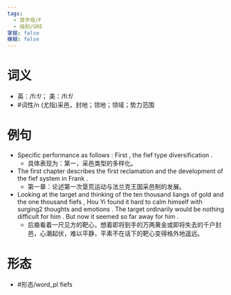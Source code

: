 ```yaml
---
tags:
  - 首字母/F
  - 级别/GRE
掌握: false
模糊: false
---
```

# 词义
- 英：/fiːf/； 美：/fiːf/
- #词性/n  (尤指)采邑，封地；领地；领域；势力范围
# 例句
- Specific performance as follows : First , the fief type diversification .
	- 具体表现为：第一，采邑类型的多样化。
- The first chapter describes the first reclamation and the development of the fief system in Frank .
	- 第一章：论述第一次垦荒运动与法兰克王国采邑制的发展。
- Looking at the target and thinking of the ten thousand liangs of gold and the one thousand fiefs , Hou Yi found it hard to calm himself with surging2 thoughts and emotions . The target ordinarily would be nothing difficult for him . But now it seemed so far away for him .
	- 后裔看着一尺见方的靶心，想着即将到手的万两黄金或即将失去的千户封邑，心潮起伏，难以平静，平素不在话下的靶心变得格外地遥远。
# 形态
- #形态/word_pl fiefs

